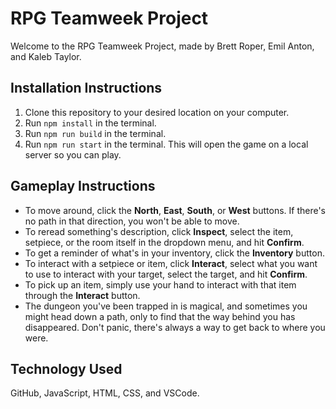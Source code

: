 # RPG Teamweek Project

Welcome to the RPG Teamweek Project, made by Brett Roper, Emil Anton, and Kaleb Taylor.

## Installation Instructions

1. Clone this repository to your desired location on your computer.
2. Run `npm install` in the terminal.
3. Run `npm run build` in the terminal.
4. Run `npm run start` in the terminal. This will open the game on a local server so you can play.

## Gameplay Instructions

- To move around, click the **North**, **East**, **South**, or **West** buttons. If there's no path in that direction, you won't be able to move.
- To reread something's description, click **Inspect**, select the item, setpiece, or the room itself in the dropdown menu, and hit **Confirm**.
- To get a reminder of what's in your inventory, click the **Inventory** button.
- To interact with a setpiece or item, click **Interact**, select what you want to use to interact with your target, select the target, and hit **Confirm**.
- To pick up an item, simply use your hand to interact with that item through the **Interact** button.
- The dungeon you've been trapped in is magical, and sometimes you might head down a path, only to find that the way behind you has disappeared. Don't panic, there's always a way to get back to where you were.

## Technology Used

GitHub, JavaScript, HTML, CSS, and VSCode.
